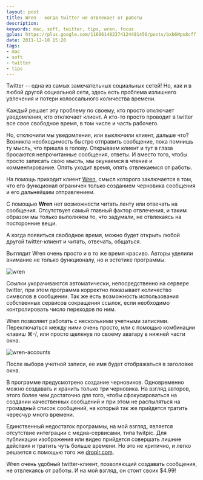 ```yaml
---
layout: post
title: Wren - когда twitter не отвлекает от работы
description: 
keywords: mac, soft, twitter, tips, wren, focus
gplus: https://plus.google.com/116661482374124481456/posts/bxb6Wps8cff
date: 2011-12-18 15:28
tags:
- mac
- soft
- twitter
- tips
---
```


Twitter -- одна из самых замечательных социальных сетей! Но, как и в любой другой социальной сети, здесь есть проблема излишнего увлечения и потери колоссального количества времени.

Каждый решает эту проблему по своему, кто просто отключает уведомления, кто отключает клиент. А кто-то просто проводит в twitter все свое свободное время, в том числе и часть рабочего.

Но, отключили мы уведомления, или выключили клиент, дальше что? Возникла необходимость быстро отправить сообщение, пока помнишь ту мысль, что пришла в голову. Открываем клиент и тут в глаза бросаются непрочитанные сообщения, ответы. И вместо того, чтобы просто записать свою мысль, мы окунаемся в чтение и комментирование. Опять уходит время, опять отвлекаемся от работы.

На помощь приходит клиент [Wren][], смысл которого заключается в том, что его функционал ограничен только созданием черновика сообщения и его дальнейшим отправлением.

[Wren]: http://wrenapp.com/ "Wren for Mac"

С помощью **Wren** нет возможности читать ленту или отвечать на сообщения. Отсутствует самый главный фактор отвлечения, и таким образом мы только выполняем то, что задумали, не отвлекаясь на посторонние вещи.

А когда появиться свободное время, можно будет открыть любой другой twitter-клиент и читать, отвечать, общаться.

Выглядит Wren очень просто и в то же время красиво. Авторы уделили внимание не только функционалу, но и эстетике программы.

![wren](http://static.juev.org/2011/12/wren.png)

Ссылки укорачиваются автоматически, непосредственно на сервере twitter, при этом программа корректно показывает количество символов в сообщении. Так же есть возможность использования собственных сервисов сокращения ссылок, если необходимо контролировать число переходов по ним.

Wren позволяет работать с несколькими учетными записями. Переключаться между ними очень просто, или с помощью комбинации клавиш ⌘-/, или просто щелкнув по своему аватару в нижней части окна.

![wren-accounts](http://static.juev.org/2011/12/wren-accounts.png)

После выбора учетной записи, ее имя будет отображаться в заголовке окна.

В программе предусмотрено создание черновиков. Одновременно можно создавать и хранить только три черновика. На взгляд авторов, этого более чем достаточно для того, чтобы сфокусироваться на создании качественных сообщений и при этом не распыляться на громадный список сообщений, на который так же прийдется тратить чересчур много времени.

Единственный недостаток программы, на мой взгляд, является отсутствие интеграции с медиа-сервисами, типа twitpic. Для публикации изображения или видео прийдется совершать лишние действия и тратить чуть больше времени. Но это не критично, и легко решается с помощью того же [droplr.com](https://droplr.com/).

Wren очень удобный twitter-клиент, позволяющий создавать сообщения, не отвлекаясь от работы. И на мой взгляд, он стоит своих $4.99!
